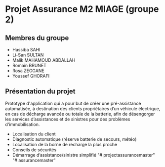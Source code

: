 # Projet Assurance M2 MIAGE (groupe 2)

## Membres du groupe

- Hassiba SAHI
- Li-San SULTAN
- Malik MAHAMOUD ABDALLAH
- Romain BRUNET
- Rosa ZEGGANE
- Youssef GHORAFI

## Présentation du projet

Prototype d'application qui a pour but de créer une pré-assistance automatisée, à destination des clients propriétaires d’un véhicule électrique, en cas de décharge avancée ou totale de la batterie, afin de désengorger les services d’assistances et de sinistres pour des problèmes d'immobilisation.

- Localisation du client
- Diagnostic automatique (réserve batterie de secours, météo)
- Localisation de la borne de recharge la plus proche
- Conseils de sécurités
- Démarrage d’assistance/sinistre simplifié
"# projectassurancemaster" 
"# assurancemaster" 
